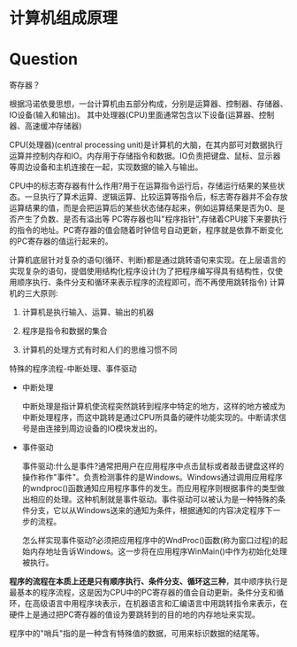 # 计算机组成原理

# Question

寄存器？

根据冯诺依曼思想，一台计算机由五部分构成，分别是运算器、控制器、存储器、IO设备(输入和输出)。
其中处理器(CPU)里面通常包含以下设备(运算器、控制器、高速缓冲存储器)


CPU(处理器)(central processing unit)是计算机的大脑，在其内部可对数据执行运算并控制内存和IO。内存用于存储指令和数据。IO负责把键盘、鼠标、显示器等周边设备和主机连接在一起，实现数据的输入与输出。


CPU中的标志寄存器有什么作用?用于在运算指令运行后，存储运行结果的某些状态。一旦执行了算术运算、逻辑运算、比较运算等指令后，标志寄存器并不会存放运算结果的值，而是会把运算后的某些状态储存起来，例如运算结果是否为0、是否产生了负数、是否有溢出等
PC寄存器也叫"程序指针",存储着CPU接下来要执行的指令的地址。PC寄存器的值会随着时钟信号自动更新，程序就是依靠不断变化的PC寄存器的值运行起来的。


计算机底层针对复杂的语句(循环、判断)都是通过跳转语句来实现。在上层语言的实现复杂的语句，提倡使用结构化程序设计(为了把程序编写得具有结构性，仅使用顺序执行、条件分支和循环来表示程序的流程即可，而不再使用跳转指令)
计算机的三大原则:

1. 计算机是执行输入、运算、输出的机器

2. 程序是指令和数据的集合
3. 计算机的处理方式有时和人们的思维习惯不同


特殊的程序流程-中断处理、事件驱动


+ 中断处理
 
    中断处理是指计算机使流程突然跳转到程序中特定的地方，这样的地方被成为中断处理程序，而这中跳转是通过CPU所具备的硬件功能实现的。中断请求信号是由连接到周边设备的IO模块发出的。

+ 事件驱动

    事件驱动:什么是事件?通常把用户在应用程序中点击鼠标或者敲击键盘这样的操作称作"事件"。负责检测事件的是Windows。Windows通过调用应用程序的wndproc()函数通知应用程序事件的发生。而应用程序则根据事件的类型做出相应的处理。这种机制就是事件驱动。事件驱动可以被认为是一种特殊的条件分支，它以从Windows送来的通知为条件，根据通知的内容决定程序下一步的流程。
    
    怎么样实现事件驱动?必须把应用程序中的WndProc()函数(称为窗口过程)的起始内存地址告诉Windows。这一步将在应用程序WinMain()中作为初始化处理被执行。


**程序的流程在本质上还是只有顺序执行、条件分支、循环这三种**，其中顺序执行是最基本的程序流程，这是因为CPU中的PC寄存器的值会自动更新。条件分支和循环，在高级语言中用程序块表示，在机器语言和汇编语言中用跳转指令来表示，在硬件上是通过把PC寄存器的值设为要跳转到的目的地的内存地址来实现。


程序中的"哨兵"指的是一种含有特殊值的数据，可用来标识数据的结尾等。